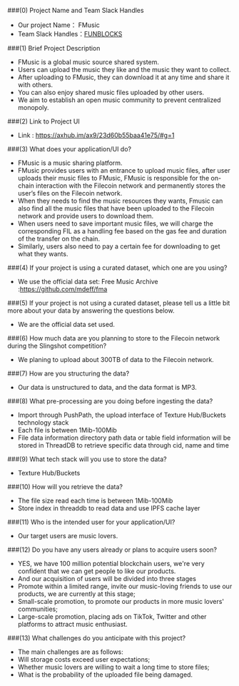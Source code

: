 ###(0) Project Name and Team Slack Handles
- Our project Name： FMusic
- Team Slack Handles：[FUNBLOCKS](https://funbloks.slack.com/join/shared_invite/zt-hy0c64sg-pGNuL92B~azTpyZz8M6jgg#/)

###(1) Brief Project Description
- FMusic is a global  music source shared system. 
- Users can upload the music they like and the music they want to collect.
- After uploading to FMusic, they can download it at any time and share it with others. 
- You can also enjoy shared music files uploaded by other users.
- We aim to establish an open music community to prevent centralized monopoly.

###(2) Link to Project UI
- Link : https://axhub.im/ax9/23d60b55baa41e75/#g=1

###(3) What does your application/UI do?
- FMusic is a music sharing platform.
- FMusic provides users with an entrance to upload music files, after  user uploads their music files to FMusic, FMusic is responsible for the on-chain interaction with the Filecoin network and permanently stores the user’s files on the Filecoin network.
- When they needs to find the music resources they wants, Fmusic can also find all the music files that have been uploaded to the Filecoin network and provide users to download them. 
- When users need to save important music files, we will charge the corresponding FIL as a handling fee based on the gas fee and duration of the transfer on the chain.
- Similarly, users also need to pay a certain fee for downloading to get what they wants.

###(4) If your project is using a curated dataset, which one are you using?
- We use the official data set: Free Music Archive :https://github.com/mdeff/fma

###(5) If your project is not using a curated dataset, please tell us a little bit more about your data by answering the questions below.
- We are the official data set used.

###(6) How much data are you planning to store to the Filecoin network during the Slingshot competition?
- We planing to upload about 300TB of data to the Filecoin network.

###(7) How are you structuring the data?
- Our data is unstructured to data, and the data format is MP3.

###(8) What pre-processing are you doing before ingesting the data?
- Import through PushPath, the upload interface of Texture Hub/Buckets technology stack
- Each file is between 1Mib-100Mib
- File data information directory path data or table field information will be stored in ThreadDB to retrieve specific data through cid, name and time

###(9) What tech stack will you use to store the data?
- Texture Hub/Buckets

###(10) How will you retrieve the data?
- The file size read each time is between 1Mib-100Mib
-  Store index in threaddb to read data and use IPFS cache layer

###(11) Who is the intended user for your application/UI?
- Our target users are music lovers.

###(12) Do you have any users already or plans to acquire users soon?
- YES, we have 100 million potential blockchain users, we're very confident that we can get people to like our products.
- And our acquisition of users will be divided into three stages
- Promote within a limited range, invite our music-loving friends to use our products, we are currently at this stage;
- Small-scale promotion, to promote our products in more music lovers' communities;
- Large-scale promotion, placing ads on TikTok, Twitter and other platforms to attract music enthusiast.

###(13) What challenges do you anticipate with this project?
- The main challenges are as follows:
- Will storage costs exceed user expectations;
- Whether music lovers are willing to wait a long time to store files;
- What is the probability of the uploaded file being damaged.
